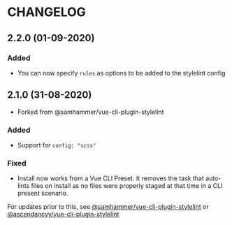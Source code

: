 # CHANGELOG

## 2.2.0 (01-09-2020)

### Added

- You can now specify `rules` as options to be added to the stylelint config

## 2.1.0 (31-08-2020)

- Forked from @samhammer/vue-cli-plugin-stylelint

### Added

- Support for `config: "scss"`

### Fixed

- Install now works from a Vue CLI Preset. It removes the task that auto-lints files on install as no files were properly staged at that time in a CLI present scenario.

For updates prior to this, see [@samhammer/vue-cli-plugin-stylelint](https://github.com/SamhammerAG/vue-cli-plugin-stylelint) or [@ascendancyy/vue-cli-plugin-stylelint](https://github.com/ascendancyy/vue-cli-plugin-stylelint)